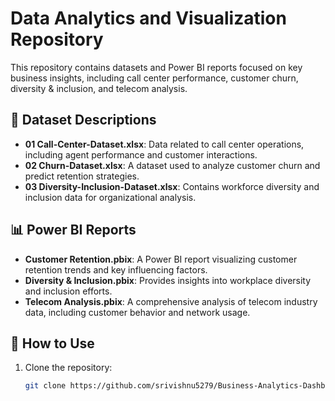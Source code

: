 # Data Analytics and Visualization Repository

This repository contains datasets and Power BI reports focused on key business insights, including call center performance, customer churn, diversity & inclusion, and telecom analysis.

## 📂 Dataset Descriptions
- **01 Call-Center-Dataset.xlsx**: Data related to call center operations, including agent performance and customer interactions.
- **02 Churn-Dataset.xlsx**: A dataset used to analyze customer churn and predict retention strategies.
- **03 Diversity-Inclusion-Dataset.xlsx**: Contains workforce diversity and inclusion data for organizational analysis.

## 📊 Power BI Reports
- **Customer Retention.pbix**: A Power BI report visualizing customer retention trends and key influencing factors.
- **Diversity & Inclusion.pbix**: Provides insights into workplace diversity and inclusion efforts.
- **Telecom Analysis.pbix**: A comprehensive analysis of telecom industry data, including customer behavior and network usage.

## 🚀 How to Use
1. Clone the repository:  
   ```sh
   git clone https://github.com/srivishnu5279/Business-Analytics-Dashboard/tree/main
